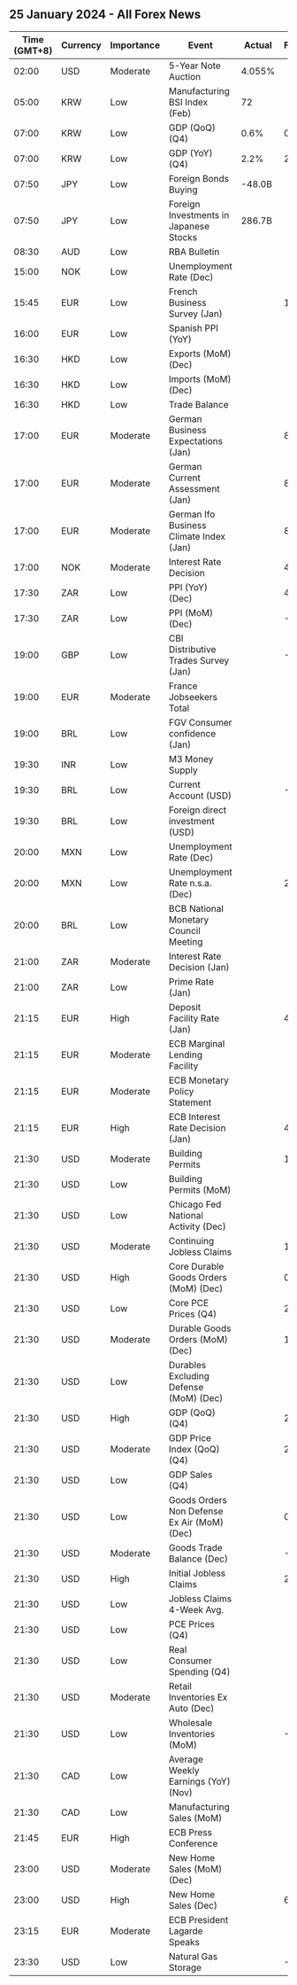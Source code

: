## 25 January 2024 - All Forex News

| Time (GMT+8) | Currency | Importance | Event | Actual | Forecast | Previous |
|------|----------|------------|-------|--------|----------|----------|
| 02:00 | USD | Moderate | 5-Year Note Auction | 4.055% |  | 3.801% |
| 05:00 | KRW | Low | Manufacturing BSI Index (Feb) | 72 |  | 72 |
| 07:00 | KRW | Low | GDP (QoQ) (Q4) | 0.6% | 0.5% | 0.6% |
| 07:00 | KRW | Low | GDP (YoY) (Q4) | 2.2% | 2.1% | 1.4% |
| 07:50 | JPY | Low | Foreign Bonds Buying | -48.0B |  | 1,689.3B |
| 07:50 | JPY | Low | Foreign Investments in Japanese Stocks | 286.7B |  | 1,202.0B |
| 08:30 | AUD | Low | RBA Bulletin |  |  |  |
| 15:00 | NOK | Low | Unemployment Rate (Dec) |  |  | 3.7% |
| 15:45 | EUR | Low | French Business Survey (Jan) |  | 100 | 100 |
| 16:00 | EUR | Low | Spanish PPI (YoY) |  |  | -7.4% |
| 16:30 | HKD | Low | Exports (MoM) (Dec) |  |  | 7.4% |
| 16:30 | HKD | Low | Imports (MoM) (Dec) |  |  | 7.1% |
| 16:30 | HKD | Low | Trade Balance |  |  | -27.9B |
| 17:00 | EUR | Moderate | German Business Expectations (Jan) |  | 84.8 | 84.3 |
| 17:00 | EUR | Moderate | German Current Assessment (Jan) |  | 88.6 | 88.5 |
| 17:00 | EUR | Moderate | German Ifo Business Climate Index (Jan) |  | 86.7 | 86.4 |
| 17:00 | NOK | Moderate | Interest Rate Decision |  | 4.50% | 4.50% |
| 17:30 | ZAR | Low | PPI (YoY) (Dec) |  | 4.3% | 4.6% |
| 17:30 | ZAR | Low | PPI (MoM) (Dec) |  | -0.3% | -0.6% |
| 19:00 | GBP | Low | CBI Distributive Trades Survey (Jan) |  | -30 | -32 |
| 19:00 | EUR | Moderate | France Jobseekers Total |  |  | 2,826.6K |
| 19:00 | BRL | Low | FGV Consumer confidence (Jan) |  |  | 93.7 |
| 19:30 | INR | Low | M3 Money Supply |  |  | 10.9% |
| 19:30 | BRL | Low | Current Account (USD) |  | -7.43B | -1.60B |
| 19:30 | BRL | Low | Foreign direct investment (USD) |  |  | 7.80B |
| 20:00 | MXN | Low | Unemployment Rate (Dec) |  |  | 2.80% |
| 20:00 | MXN | Low | Unemployment Rate n.s.a. (Dec) |  | 2.60% | 2.70% |
| 20:00 | BRL | Low | BCB National Monetary Council Meeting |  |  |  |
| 21:00 | ZAR | Moderate | Interest Rate Decision (Jan) |  |  | 8.25% |
| 21:00 | ZAR | Low | Prime Rate (Jan) |  |  | 11.75% |
| 21:15 | EUR | High | Deposit Facility Rate (Jan) |  | 4.00% | 4.00% |
| 21:15 | EUR | Moderate | ECB Marginal Lending Facility |  |  | 4.75% |
| 21:15 | EUR | Moderate | ECB Monetary Policy Statement |  |  |  |
| 21:15 | EUR | High | ECB Interest Rate Decision (Jan) |  | 4.50% | 4.50% |
| 21:30 | USD | Moderate | Building Permits |  | 1.495M | 1.467M |
| 21:30 | USD | Low | Building Permits (MoM) |  |  | -2.1% |
| 21:30 | USD | Low | Chicago Fed National Activity (Dec) |  |  | 0.03 |
| 21:30 | USD | Moderate | Continuing Jobless Claims |  | 1,828K | 1,806K |
| 21:30 | USD | High | Core Durable Goods Orders (MoM) (Dec) |  | 0.2% | 0.5% |
| 21:30 | USD | Low | Core PCE Prices (Q4) |  | 2.00% | 2.00% |
| 21:30 | USD | Moderate | Durable Goods Orders (MoM) (Dec) |  | 1.1% | 5.4% |
| 21:30 | USD | Low | Durables Excluding Defense (MoM) (Dec) |  |  | 6.5% |
| 21:30 | USD | High | GDP (QoQ) (Q4) |  | 2.0% | 4.9% |
| 21:30 | USD | Moderate | GDP Price Index (QoQ) (Q4) |  | 2.3% | 3.3% |
| 21:30 | USD | Low | GDP Sales (Q4) |  |  | 3.6% |
| 21:30 | USD | Low | Goods Orders Non Defense Ex Air (MoM) (Dec) |  | 0.1% | 0.8% |
| 21:30 | USD | Moderate | Goods Trade Balance (Dec) |  | -88.70B | -90.27B |
| 21:30 | USD | High | Initial Jobless Claims |  | 200K | 187K |
| 21:30 | USD | Low | Jobless Claims 4-Week Avg. |  |  | 203.25K |
| 21:30 | USD | Low | PCE Prices (Q4) |  |  | 2.6% |
| 21:30 | USD | Low | Real Consumer Spending (Q4) |  |  | 3.1% |
| 21:30 | USD | Moderate | Retail Inventories Ex Auto (Dec) |  |  | -0.9% |
| 21:30 | USD | Low | Wholesale Inventories (MoM) |  | -0.2% | -0.2% |
| 21:30 | CAD | Low | Average Weekly Earnings (YoY) (Nov) |  |  | 4.03% |
| 21:30 | CAD | Low | Manufacturing Sales (MoM) |  |  | 1.2% |
| 21:45 | EUR | High | ECB Press Conference |  |  |  |
| 23:00 | USD | Moderate | New Home Sales (MoM) (Dec) |  |  | -12.2% |
| 23:00 | USD | High | New Home Sales (Dec) |  | 645K | 590K |
| 23:15 | EUR | Moderate | ECB President Lagarde Speaks |  |  |  |
| 23:30 | USD | Low | Natural Gas Storage |  | -322B | -154B |
